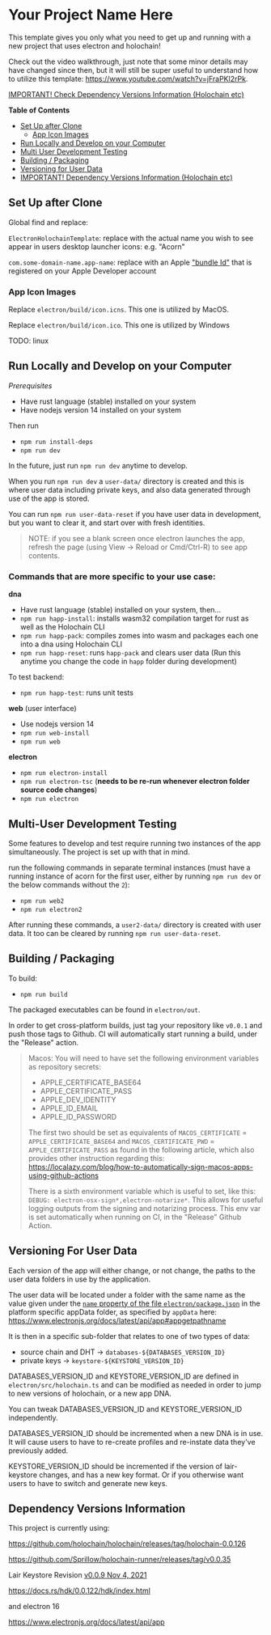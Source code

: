 # Your Project Name Here

This template gives you only what you need to get up and running with a new project that uses electron and holochain!

Check out the video walkthrough, just note that some minor details may have changed since then, but it will still be super useful to understand how to utilize this template: https://www.youtube.com/watch?v=jFraPKl2rPk.

[IMPORTANT! Check Dependency Versions Information (Holochain etc)](#dependency-versions-information)

__Table of Contents__
- [Set Up after Clone](#set-up-after-clone)
  - [App Icon Images](#app-icon-images)
- [Run Locally and Develop on your Computer](#run-locally-and-develop-on-your-computer)
- [Multi User Development Testing](#multi-user-development-testing)
- [Building / Packaging](#building--packaging)
- [Versioning for User Data](#versioning-for-user-data)
- [IMPORTANT! Dependency Versions Information (Holochain etc)](#dependency-versions-information)

## Set Up after Clone

Global find and replace:

`ElectronHolochainTemplate`: replace with the actual name you wish to see appear in users desktop launcher icons: e.g. "Acorn"

`com.some-domain-name.app-name`: replace with an Apple ["bundle Id"](https://developer.apple.com/documentation/appstoreconnectapi/bundle_ids) that is registered on your Apple Developer account

### App Icon Images

Replace `electron/build/icon.icns`. This one is utilized by MacOS.

Replace `electron/build/icon.ico`. This one is utilized by Windows

TODO: linux

## Run Locally and Develop on your Computer

_Prerequisites_

- Have rust language (stable) installed on your system
- Have nodejs version 14 installed on your system

Then run

- `npm run install-deps`
- `npm run dev`

In the future, just run `npm run dev` anytime to develop.

When you run `npm run dev` a `user-data/` directory is created and this is where user data including private keys, and also data generated through use of the app is stored.

You can run `npm run user-data-reset` if you have user data in development, but you want to clear it, and start over with fresh identities.

> NOTE: if you see a blank screen once electron launches the app, refresh the page (using View -> Reload or Cmd/Ctrl-R) to see app contents.

### Commands that are more specific to your use case:

**dna**

- Have rust language (stable) installed on your system, then...
- `npm run happ-install`: installs wasm32 compilation target for rust as well as the Holochain CLI
- `npm run happ-pack`: compiles zomes into wasm and packages each one into a dna using Holochain CLI 
- `npm run happ-reset`: runs `happ-pack` and clears user data (Run this anytime you change the code in `happ` folder during development)

To test backend:

- `npm run happ-test`: runs unit tests

**web** (user interface)

- Use nodejs version 14
- `npm run web-install`
- `npm run web`

**electron**

- `npm run electron-install`
- `npm run electron-tsc` (**needs to be re-run whenever electron folder source code changes**)
- `npm run electron`

## Multi-User Development Testing
Some features to develop and test require running two instances of the app simultaneously. The project is set up with that in mind.

run the following commands in separate terminal instances (must have a running instance of acorn for the first user, either by running `npm run dev` or the below commands without the `2`):

- `npm run web2`
- `npm run electron2`

After running these commands, a `user2-data/` directory is created with user data. It too can be cleared by running `npm run user-data-reset`.

## Building / Packaging

To build:

- `npm run build`

The packaged executables can be found in `electron/out`.

In order to get cross-platform builds, just tag your repository like `v0.0.1` and push those tags to Github. CI will automatically start running a build, under the "Release" action.

> Macos: You will need to have set the following environment variables as repository secrets:
> - APPLE_CERTIFICATE_BASE64
> - APPLE_CERTIFICATE_PASS
> - APPLE_DEV_IDENTITY
> - APPLE_ID_EMAIL
> - APPLE_ID_PASSWORD
> 
> The first two should be set as equivalents of `MACOS_CERTIFICATE` = `APPLE_CERTIFICATE_BASE64` and `MACOS_CERTIFICATE_PWD` = `APPLE_CERTIFICATE_PASS` as found in the following article, which also provides other instruction regarding this: https://localazy.com/blog/how-to-automatically-sign-macos-apps-using-github-actions
>
> There is a sixth environment variable which is useful to set, like this: `DEBUG: electron-osx-sign*,electron-notarize*`. This allows for useful logging outputs from the signing and notarizing process. This env var is set automatically when running on CI, in the "Release" Github Action.


## Versioning For User Data

Each version of the app will either change, or not change, the paths to the user data folders in use by the application. 

The user data will be located under a folder with the same name as the value given under the [`name` property of the file `electron/package.json`](./electron/package.json#L2) in the platform specific appData folder, as specified by `appData` here: https://www.electronjs.org/docs/latest/api/app#appgetpathname

It is then in a specific sub-folder that relates to one of two types of data: 
- source chain and DHT -> `databases-${DATABASES_VERSION_ID}`
- private keys -> `keystore-${KEYSTORE_VERSION_ID}`

DATABASES_VERSION_ID and KEYSTORE_VERSION_ID are defined in `electron/src/holochain.ts` and can be modified as needed in order to jump to new versions of holochain, or a new app DNA.

You can tweak DATABASES_VERSION_ID and KEYSTORE_VERSION_ID independently. 

DATABASES_VERSION_ID should be incremented when a new DNA is in use. It will cause users to have to re-create profiles and re-instate data they've previously added.

KEYSTORE_VERSION_ID should be incremented if the version of lair-keystore changes, and has a new key format. Or if you otherwise want users to have to switch and generate new keys.


## Dependency Versions Information

This project is currently using:

https://github.com/holochain/holochain/releases/tag/holochain-0.0.126

https://github.com/Sprillow/holochain-runner/releases/tag/v0.0.35

Lair Keystore Revision [v0.0.9 Nov 4, 2021](https://github.com/holochain/lair/releases/tag/v0.0.9)

https://docs.rs/hdk/0.0.122/hdk/index.html

and electron 16

https://www.electronjs.org/docs/latest/api/app


